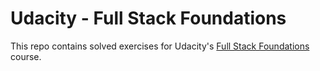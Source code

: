 # Udacity - Full Stack Foundations
This repo contains solved exercises for Udacity's [Full Stack Foundations](https://www.udacity.com/course/full-stack-foundations--ud088) course.
